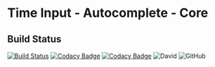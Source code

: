 # Time Input - Autocomplete - Core

## Build Status
[![Build Status](https://travis-ci.org/jklz/time-autocomplete-core.svg?branch=master)](https://travis-ci.org/jklz/time-autocomplete-core)
[![Codacy Badge](https://api.codacy.com/project/badge/Grade/1bd5aa5d05e64265b4ce8b982ab446ea)](https://www.codacy.com/manual/TeamSMS/time-autocomplete-core?utm_source=github.com&amp;utm_medium=referral&amp;utm_content=jklz/time-autocomplete-core&amp;utm_campaign=Badge_Grade)
[![Codacy Badge](https://api.codacy.com/project/badge/Coverage/1bd5aa5d05e64265b4ce8b982ab446ea)](https://www.codacy.com/manual/TeamSMS/time-autocomplete-core?utm_source=github.com&utm_medium=referral&utm_content=jklz/time-autocomplete-core&utm_campaign=Badge_Coverage)
![David](https://img.shields.io/david/dev/jklz/time-autocomplete-core)
![GitHub](https://img.shields.io/github/license/jklz/time-autocomplete-core)